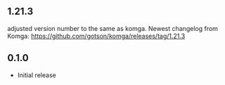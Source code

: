 <!-- https://developers.home-assistant.io/docs/add-ons/presentation#keeping-a-changelog -->

## 1.21.3
adjusted version number to the same as komga.
Newest changelog from Komga: https://github.com/gotson/komga/releases/tag/1.21.3

## 0.1.0

- Initial release
